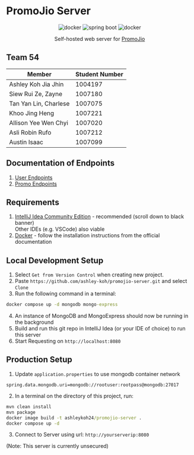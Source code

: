 # PromoJio Server

<div align="center">
  <div>
    <img src="https://img.shields.io/badge/-Docker-black?style=for-the-badge&logoColor=white&logo=docker&color=61DAFB" alt="docker" />
    <img src="https://img.shields.io/badge/-Spring Boot-black?style=for-the-badge&logoColor=white&logo=spring-boot&color=3CC10E" alt="spring boot" />
    <img src="https://img.shields.io/badge/-Mongo DB-black?style=for-the-badge&logoColor=white&logo=mongodb&color=91CCB3" alt="docker" />
  </div>

  <p align="center">Self-hosted web server for <a href=https://github.com/zayne-siew/PromoJio>PromoJio</a></p>
</div>

## Team 54

| Member                | Student Number |
|-----------------------|----------------|
| Ashley Koh Jia Jhin   | 1004197        |
| Siew Rui Ze, Zayne    | 1007180        |
| Tan Yan Lin, Charlese | 1007075        |
| Khoo Jing Heng        | 1007221        |
| Allison Yee Wen Chyi  | 1007020        |
| Asli Robin Rufo       | 1007212        |
| Austin Isaac          | 1007099        |

## Documentation of Endpoints

1. [User Endpoints](https://github.com/ashley-koh/promojio-server/blob/main/docs/user_endpoints.md)
1. [Promo Endpoints](https://github.com/ashley-koh/promojio-server/blob/main/docs/promo_endpoints.md)

## Requirements

1. [IntelliJ Idea Community Edition](https://www.jetbrains.com/idea/download/?section=windows) - recommended (scroll down to black banner)\
Other IDEs (e.g. VSCode) also viable
2. [Docker](https://docs.docker.com/engine/install/) - follow the installation instructions from the official documentation

## Local Development Setup
1. Select `Get from Version Control` when creating new project.
2. Paste `https://github.com/ashley-koh/promojio-server.git` and select `Clone`
3. Run the following command in a terminal:
```cmd
docker compose up -d mongodb mongo-express
```
4. An instance of MongoDB and MongoExpress should now be running in the background
5. Build and run this git repo in IntelliJ Idea (or your IDE of choice) to run this server
6. Start Requesting on `http://localhost:8080`

## Production Setup
1. Update `application.properties` to use mongodb container network
```properties
spring.data.mongodb.uri=mongodb://rootuser:rootpass@mongodb:27017
```
2. In a terminal on the directory of this project, run:
```cmd
mvn clean install
mvn package
docker image build -t ashleykoh24/promojio-server .
docker compose up -d
```
3. Connect to Server using url: `http://yourserverip:8080`

(Note: This server is currently unsecured)